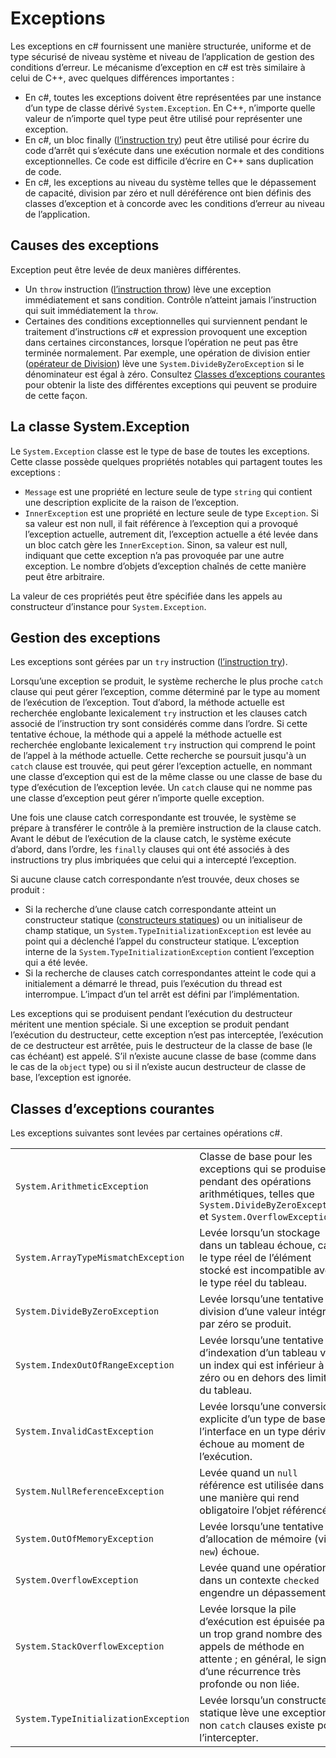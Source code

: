 # <a name="exceptions"></a>Exceptions

Les exceptions en c# fournissent une manière structurée, uniforme et de type sécurisé de niveau système et niveau de l’application de gestion des conditions d’erreur. Le mécanisme d’exception en c# est très similaire à celui de C++, avec quelques différences importantes :

*  En c#, toutes les exceptions doivent être représentées par une instance d’un type de classe dérivé `System.Exception`. En C++, n’importe quelle valeur de n’importe quel type peut être utilisé pour représenter une exception.
*  En c#, un bloc finally ([l’instruction try](statements.md#the-try-statement)) peut être utilisé pour écrire du code d’arrêt qui s’exécute dans une exécution normale et des conditions exceptionnelles. Ce code est difficile d’écrire en C++ sans duplication de code.
*  En c#, les exceptions au niveau du système telles que le dépassement de capacité, division par zéro et null déréférence ont bien définis des classes d’exception et à concorde avec les conditions d’erreur au niveau de l’application.

## <a name="causes-of-exceptions"></a>Causes des exceptions

Exception peut être levée de deux manières différentes.

*  Un `throw` instruction ([l’instruction throw](statements.md#the-throw-statement)) lève une exception immédiatement et sans condition. Contrôle n’atteint jamais l’instruction qui suit immédiatement la `throw`.
*  Certaines des conditions exceptionnelles qui surviennent pendant le traitement d’instructions c# et expression provoquent une exception dans certaines circonstances, lorsque l’opération ne peut pas être terminée normalement. Par exemple, une opération de division entier ([opérateur de Division](expressions.md#division-operator)) lève une `System.DivideByZeroException` si le dénominateur est égal à zéro. Consultez [Classes d’exceptions courantes](exceptions.md#common-exception-classes) pour obtenir la liste des différentes exceptions qui peuvent se produire de cette façon.

## <a name="the-systemexception-class"></a>La classe System.Exception

Le `System.Exception` classe est le type de base de toutes les exceptions. Cette classe possède quelques propriétés notables qui partagent toutes les exceptions :

*  `Message` est une propriété en lecture seule de type `string` qui contient une description explicite de la raison de l’exception.
*  `InnerException` est une propriété en lecture seule de type `Exception`. Si sa valeur est non null, il fait référence à l’exception qui a provoqué l’exception actuelle, autrement dit, l’exception actuelle a été levée dans un bloc catch gère les `InnerException`. Sinon, sa valeur est null, indiquant que cette exception n’a pas provoquée par une autre exception. Le nombre d’objets d’exception chaînés de cette manière peut être arbitraire.

La valeur de ces propriétés peut être spécifiée dans les appels au constructeur d’instance pour `System.Exception`.

## <a name="how-exceptions-are-handled"></a>Gestion des exceptions

Les exceptions sont gérées par un `try` instruction ([l’instruction try](statements.md#the-try-statement)).

Lorsqu’une exception se produit, le système recherche le plus proche `catch` clause qui peut gérer l’exception, comme déterminé par le type au moment de l’exécution de l’exception. Tout d’abord, la méthode actuelle est recherchée englobante lexicalement `try` instruction et les clauses catch associé de l’instruction try sont considérés comme dans l’ordre. Si cette tentative échoue, la méthode qui a appelé la méthode actuelle est recherchée englobante lexicalement `try` instruction qui comprend le point de l’appel à la méthode actuelle. Cette recherche se poursuit jusqu'à un `catch` clause est trouvée, qui peut gérer l’exception actuelle, en nommant une classe d’exception qui est de la même classe ou une classe de base du type d’exécution de l’exception levée. Un `catch` clause qui ne nomme pas une classe d’exception peut gérer n’importe quelle exception.

Une fois une clause catch correspondante est trouvée, le système se prépare à transférer le contrôle à la première instruction de la clause catch. Avant le début de l’exécution de la clause catch, le système exécute d’abord, dans l’ordre, les `finally` clauses qui ont été associés à des instructions try plus imbriquées que celui qui a intercepté l’exception.

Si aucune clause catch correspondante n’est trouvée, deux choses se produit :

*  Si la recherche d’une clause catch correspondante atteint un constructeur statique ([constructeurs statiques](classes.md#static-constructors)) ou un initialiseur de champ statique, un `System.TypeInitializationException` est levée au point qui a déclenché l’appel du constructeur statique. L’exception interne de la `System.TypeInitializationException` contient l’exception qui a été levée.
*  Si la recherche de clauses catch correspondantes atteint le code qui a initialement a démarré le thread, puis l’exécution du thread est interrompue. L’impact d’un tel arrêt est défini par l’implémentation.

Les exceptions qui se produisent pendant l’exécution du destructeur méritent une mention spéciale. Si une exception se produit pendant l’exécution du destructeur, cette exception n’est pas interceptée, l’exécution de ce destructeur est arrêtée, puis le destructeur de la classe de base (le cas échéant) est appelé. S’il n’existe aucune classe de base (comme dans le cas de la `object` type) ou si il n’existe aucun destructeur de classe de base, l’exception est ignorée.

## <a name="common-exception-classes"></a>Classes d’exceptions courantes

Les exceptions suivantes sont levées par certaines opérations c#.

|                                      |                |
|--------------------------------------|----------------|
| `System.ArithmeticException`         | Classe de base pour les exceptions qui se produisent pendant des opérations arithmétiques, telles que `System.DivideByZeroException` et `System.OverflowException`. | 
| `System.ArrayTypeMismatchException`  | Levée lorsqu’un stockage dans un tableau échoue, car le type réel de l’élément stocké est incompatible avec le type réel du tableau. | 
| `System.DivideByZeroException`       | Levée lorsqu’une tentative de division d’une valeur intégrale par zéro se produit. | 
| `System.IndexOutOfRangeException`    | Levée lorsqu’une tentative d’indexation d’un tableau via un index qui est inférieur à zéro ou en dehors des limites du tableau. | 
| `System.InvalidCastException`        | Levée lorsqu’une conversion explicite d’un type de base ou l’interface en un type dérivé échoue au moment de l’exécution. | 
| `System.NullReferenceException`      | Levée quand un `null` référence est utilisée dans une manière qui rend obligatoire l’objet référencé. | 
| `System.OutOfMemoryException`        | Levée lorsqu’une tentative d’allocation de mémoire (via `new`) échoue. | 
| `System.OverflowException`           | Levée quand une opération dans un contexte `checked` engendre un dépassement. | 
| `System.StackOverflowException`      | Levée lorsque la pile d’exécution est épuisée par un trop grand nombre des appels de méthode en attente ; en général, le signe d’une récurrence très profonde ou non liée. | 
| `System.TypeInitializationException` | Levée lorsqu’un constructeur statique lève une exception et non `catch` clauses existe pour l’intercepter. | 
